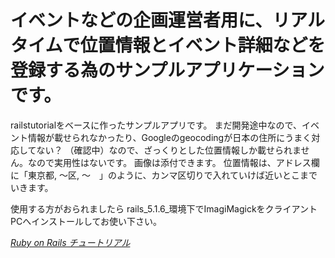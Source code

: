 # イベントなどの企画運営者用に、リアルタイムで位置情報とイベント詳細などを登録する為のサンプルアプリケーションです。

railstutorialをベースに作ったサンプルアプリです。
まだ開発途中なので、イベント情報が載せられなかったり、Googleのgeocodingが日本の住所にうまく対応してない？
（確認中）なので、ざっくりとした位置情報しか載せられません。なので実用性はないです。
画像は添付できます。
位置情報は、アドレス欄に「東京都, 〜区, 〜　」のように、カンマ区切りで入れていけば近いとこまでいきます。

使用する方がおられましたら
rails_5.1.6_環境下でImagiMagickをクライアントPCへインストールしてお使い下さい。

[*Ruby on Rails チュートリアル*](https://railstutorial.jp/)
